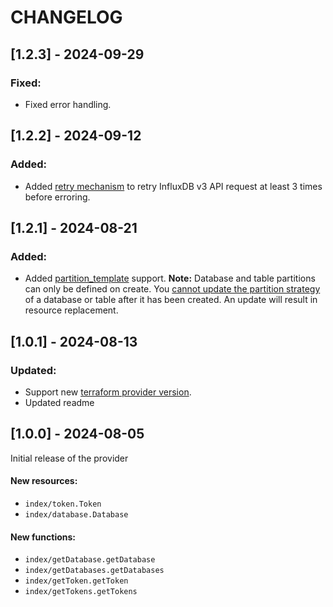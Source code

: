 CHANGELOG
=========

## [1.2.3] - 2024-09-29

### Fixed:

* Fixed error handling.
  
## [1.2.2] - 2024-09-12

### Added:

* Added [retry mechanism](github.com/hashicorp/go-retryablehttp) to retry InfluxDB v3 API request at least 3 times before erroring.

## [1.2.1] - 2024-08-21

### Added:

* Added [partition_template](https://docs.influxdata.com/influxdb/cloud-dedicated/admin/custom-partitions/partition-templates/) support. **Note:** Database and table partitions can only be defined on create. You [cannot update the partition strategy](https://docs.influxdata.com/influxdb/cloud-dedicated/admin/databases/create/#partition-templates-can-only-be-applied-on-create) of a database or table after it has been created. An update will result in resource replacement. 

## [1.0.1] - 2024-08-13

### Updated:

- Support new [terraform provider version](https://github.com/komminarlabs/terraform-provider-influxdb3/releases/tag/v1.0.1).
- Updated readme

## [1.0.0] - 2024-08-05

Initial release of the provider

#### New resources:

- `index/token.Token`
- `index/database.Database`

#### New functions:

- `index/getDatabase.getDatabase`
- `index/getDatabases.getDatabases`
- `index/getToken.getToken`
- `index/getTokens.getTokens`
